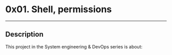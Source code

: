 # 0x01. Shell, permissions
---
## Description

This project in the System engineering & DevOps series is about: